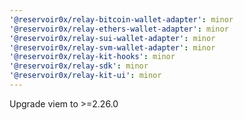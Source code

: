 ```yaml
---
'@reservoir0x/relay-bitcoin-wallet-adapter': minor
'@reservoir0x/relay-ethers-wallet-adapter': minor
'@reservoir0x/relay-sui-wallet-adapter': minor
'@reservoir0x/relay-svm-wallet-adapter': minor
'@reservoir0x/relay-kit-hooks': minor
'@reservoir0x/relay-sdk': minor
'@reservoir0x/relay-kit-ui': minor
---
```


Upgrade viem to >=2.26.0
